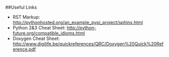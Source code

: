 ##Useful Links

- RST Markup: http://pythonhosted.org/an_example_pypi_project/sphinx.html
- Python 2&3 Cheat Sheet: http://python-future.org/compatible_idioms.html 
- Doxygen Cheat Sheet: http://www.digilife.be/quickreferences/QRC/Doxygen%20Quick%20Reference.pdf

